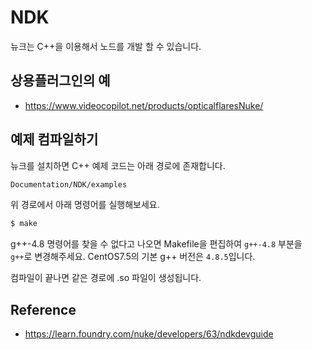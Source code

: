 # NDK

뉴크는 C++을 이용해서 노드를 개발 할 수 있습니다.

## 상용플러그인의 예

- https://www.videocopilot.net/products/opticalflaresNuke/

## 예제 컴파일하기

뉴크를 설치하면 C++ 예제 코드는 아래 경로에 존재합니다.

```bash
Documentation/NDK/examples
```

위 경로에서 아래 명령어를 실행해보세요.

```bash
$ make
```

g++-4.8 명령어를 찾을 수 없다고 나오면 Makefile을 편집하여 `g++-4.8` 부분을 `g++`로 변경해주세요. CentOS7.5의 기본 g++ 버전은 `4.8.5`입니다.

컴파일이 끝나면 같은 경로에 .so 파일이 생성됩니다.

## Reference

- https://learn.foundry.com/nuke/developers/63/ndkdevguide